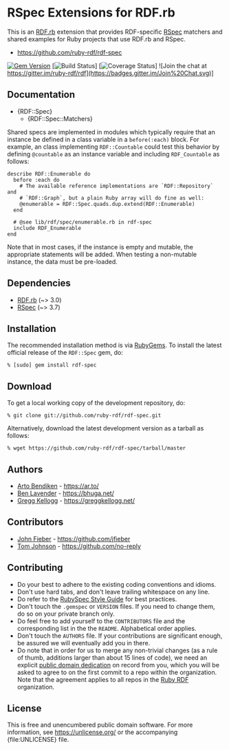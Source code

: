 # RSpec Extensions for RDF.rb

This is an [RDF.rb][] extension that provides RDF-specific [RSpec][] matchers
and shared examples for Ruby projects that use RDF.rb and RSpec.

* <https://github.com/ruby-rdf/rdf-spec>

[![Gem Version](https://badge.fury.io/rb/rdf-spec.png)](https://badge.fury.io/rb/rdf-spec)
[![Build Status](https://github.com/ruby-rdf/rdf-spec/workflows/CI/badge.svg?branch=develop)]
[![Coverage Status](https://coveralls.io/repos/ruby-rdf/rdf-spec/badge.svg)]
![Join the chat at https://gitter.im/ruby-rdf/rdf](https://badges.gitter.im/Join%20Chat.svg)]

## Documentation

* {RDF::Spec}
  * {RDF::Spec::Matchers}

Shared specs are implemented in modules which typically require that an instance be defined in a class variable in a `before(:each)` block. For example, an class implementing `RDF::Countable` could test this behavior by defining `@countable` as an instance variable and including `RDF_Countable` as follows:

    describe RDF::Enumerable do
      before :each do
        # The available reference implementations are `RDF::Repository` and
        # `RDF::Graph`, but a plain Ruby array will do fine as well:
        @enumerable = RDF::Spec.quads.dup.extend(RDF::Enumerable)
      end

      # @see lib/rdf/spec/enumerable.rb in rdf-spec
      include RDF_Enumerable
    end

Note that in most cases, if the instance is empty and mutable, the appropriate statements will be added. When testing a non-mutable instance, the data must be pre-loaded.

## Dependencies

* [RDF.rb](https://rubygems.org/gems/rdf) (~> 3.0)
* [RSpec](https://rubygems.org/gems/rspec) (~> 3.7)

## Installation

The recommended installation method is via [RubyGems](https://rubygems.org/).
To install the latest official release of the `RDF::Spec` gem, do:

    % [sudo] gem install rdf-spec

## Download

To get a local working copy of the development repository, do:

    % git clone git://github.com/ruby-rdf/rdf-spec.git

Alternatively, download the latest development version as a tarball as
follows:

    % wget https://github.com/ruby-rdf/rdf-spec/tarball/master

## Authors

* [Arto Bendiken](https://github.com/artob) - <https://ar.to/>
* [Ben Lavender](https://github.com/bhuga) - <https://bhuga.net/>
* [Gregg Kellogg](https://github.com/gkellogg) - <https://greggkellogg.net/>

## Contributors

* [John Fieber](https://github.com/jfieber) - <https://github.com/jfieber>
* [Tom Johnson](https://github.com/no-reply) - <https://github.com/no-reply>

## Contributing

* Do your best to adhere to the existing coding conventions and idioms.
* Don't use hard tabs, and don't leave trailing whitespace on any line.
* Do refer to the [RubySpec Style Guide][RubySpec] for best practices.
* Don't touch the `.gemspec` or `VERSION` files. If you need to change them,
  do so on your private branch only.
* Do feel free to add yourself to the `CONTRIBUTORS` file and the
  corresponding list in the the `README`. Alphabetical order applies.
* Don't touch the `AUTHORS` file. If your contributions are significant
  enough, be assured we will eventually add you in there.
* Do note that in order for us to merge any non-trivial changes (as a rule
  of thumb, additions larger than about 15 lines of code), we need an
  explicit [public domain dedication][PDD] on record from you,
  which you will be asked to agree to on the first commit to a repo within the organization.
  Note that the agreement applies to all repos in the [Ruby RDF](https://github.com/ruby-rdf/) organization.

License
-------

This is free and unencumbered public domain software. For more information,
see <https://unlicense.org/> or the accompanying {file:UNLICENSE} file.

[RDF.rb]:    https://rubygems.org/gems/rdf
[RSpec]:     https://rspec.info/
[RubySpec]:  https://rubyspec.org/wiki/rubyspec/Style_Guide
[PDD]:              https://unlicense.org/#unlicensing-contributions
